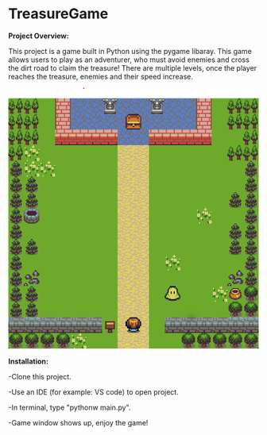 
# TreasureGame

<b>Project Overview:</b>
<p>
This project is a game built in Python using the pygame libaray. This game allows users to play as an adventurer, who must avoid enemies and cross the dirt road to claim the treasure! There are multiple levels, once
  the player reaches the treasure, enemies and their speed increase. 
  
![](asset/TreasureGame.png)
  
  
</p>

<b>Installation:</b>
<p>
  -Clone this project.
</p>  
<p>
  -Use an IDE (for example: VS code) to open project.
</p>  
  -In terminal, type "pythonw main.py".
<p>
  -Game window shows up, enjoy the game!
</p>



